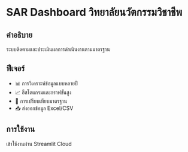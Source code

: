 # SAR Dashboard วิทยาลัยนวัตกรรมวิชาชีพ

## คำอธิบาย
ระบบติดตามและประเมินผลการดำเนินงานตามมาตรฐาน

## ฟีเจอร์
- 📊 การวิเคราะห์ข้อมูลแบบหลายปี
- 📈 ฮีสโตแกรมและกราฟขั้นสูง  
- 🎯 การเปรียบเทียบมาตรฐาน
- 📥 ส่งออกข้อมูล Excel/CSV

## การใช้งาน
เข้าใช้งานผ่าน Streamlit Cloud
